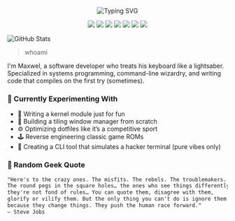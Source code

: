 <p align="center"> <img src="https://readme-typing-svg.herokuapp.com?font=Fira+Code&pause=1000&color=00FF00&center=true&vCenter=true&width=435&lines=Hey+there+%F0%9F%91%8B+Maxwel_here;I+write+code+like+it's+cyberpunk+2077;Terminal+is+my+natural+habitat;Linux+%7C+C+%7C+Vim+%7C+Open+Source+Addict" alt="Typing SVG" /> </p>

<p align="center"> <img src="https://img.shields.io/badge/Linux-FCC624?style=flat&logo=linux&logoColor=black" /> <img src="https://img.shields.io/badge/Vim-019733?style=flat&logo=vim&logoColor=white" /> <img src="https://img.shields.io/badge/Tmux-1BB91F?style=flat&logo=tmux&logoColor=white" /> <img src="https://img.shields.io/badge/C-00599C?style=flat&logo=c&logoColor=white" /> <img src="https://img.shields.io/badge/Rust-000000?style=flat&logo=rust&logoColor=white" /> <img src="https://img.shields.io/badge/Git-F05032?style=flat&logo=git&logoColor=white" /> <img src="https://img.shields.io/badge/Arch_Linux-1793D1?style=flat&logo=arch-linux&logoColor=white" /> </p>

![GitHub Stats](https://github-readme-stats.vercel.app/api?username=Epaphrus&show_icons=true&theme=tokyonight)

> whoami
> 
I'm Maxwel, a software developer who treats his keyboard like a lightsaber.
Specialized in systems programming, command-line wizardry, and writing code that
compiles on the first try (sometimes).

### 🔬 Currently Experimenting With

- 🧩 Writing a kernel module just for fun  
- 🧱 Building a tiling window manager from scratch  
- ⚙️ Optimizing dotfiles like it’s a competitive sport  
- 🕹️ Reverse engineering classic game ROMs  
- 🧙 Creating a CLI tool that simulates a hacker terminal (pure vibes only)


### 📜 Random Geek Quote

```txt
"Here's to the crazy ones. The misfits. The rebels. The troublemakers. 
The round pegs in the square holes… the ones who see things differently — 
they're not fond of rules… You can quote them, disagree with them, 
glorify or vilify them. But the only thing you can't do is ignore them 
because they change things. They push the human race forward."
― Steve Jobs

